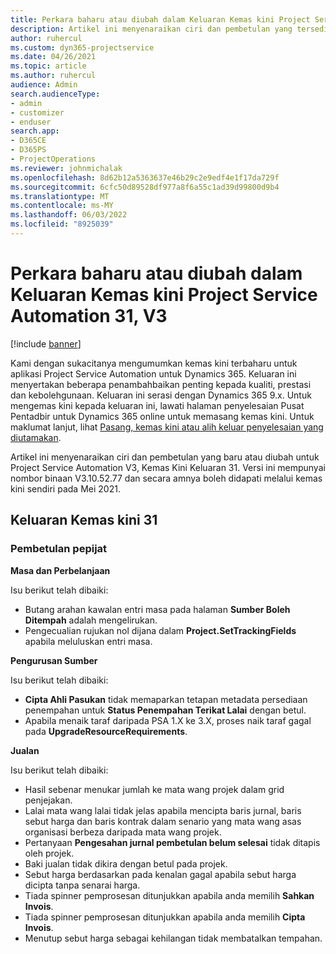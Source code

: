 ```yaml
---
title: Perkara baharu atau diubah dalam Keluaran Kemas kini Project Service Automation 31, V3
description: Artikel ini menyenaraikan ciri dan pembetulan yang tersedia dalam Keluaran Kemas Kini Automasi Project Service 31, V3.
author: ruhercul
ms.custom: dyn365-projectservice
ms.date: 04/26/2021
ms.topic: article
ms.author: ruhercul
audience: Admin
search.audienceType:
- admin
- customizer
- enduser
search.app:
- D365CE
- D365PS
- ProjectOperations
ms.reviewer: johnmichalak
ms.openlocfilehash: 8d62b12a5363637e46b29c2e9edf4e1f17da729f
ms.sourcegitcommit: 6cfc50d89528df977a8f6a55c1ad39d99800d9b4
ms.translationtype: MT
ms.contentlocale: ms-MY
ms.lasthandoff: 06/03/2022
ms.locfileid: "8925039"
---
```

# <a name="whats-new-or-changed-in-project-service-automation-update-release-31-v3"></a>Perkara baharu atau diubah dalam Keluaran Kemas kini Project Service Automation 31, V3

[!include [banner](../includes/psa-now-project-operations.md)]

Kami dengan sukacitanya mengumumkan kemas kini terbaharu untuk aplikasi Project Service Automation untuk Dynamics 365. Keluaran ini menyertakan beberapa penambahbaikan penting kepada kualiti, prestasi dan kebolehgunaan. Keluaran ini serasi dengan Dynamics 365 9.x. Untuk mengemas kini kepada keluaran ini, lawati halaman penyelesaian Pusat Pentadbir untuk Dynamics 365 online untuk memasang kemas kini. Untuk maklumat lanjut, lihat [Pasang, kemas kini atau alih keluar penyelesaian yang diutamakan](/power-platform/admin/install-remove-preferred-solution).

Artikel ini menyenaraikan ciri dan pembetulan yang baru atau diubah untuk Project Service Automation V3, Kemas Kini Keluaran 31. Versi ini mempunyai nombor binaan V3.10.52.77 dan secara amnya boleh didapati melalui kemas kini sendiri pada Mei 2021.

## <a name="update-release-31"></a>Keluaran Kemas kini 31

### <a name="bug-fixes"></a>Pembetulan pepijat

**Masa dan Perbelanjaan**

Isu berikut telah dibaiki:

- Butang arahan kawalan entri masa pada halaman **Sumber Boleh Ditempah** adalah mengelirukan.
- Pengecualian rujukan nol dijana dalam **Project.SetTrackingFields** apabila meluluskan entri masa.

**Pengurusan Sumber**

Isu berikut telah dibaiki:

- **Cipta Ahli Pasukan** tidak memaparkan tetapan metadata persediaan penempahan untuk **Status Penempahan Terikat Lalai** dengan betul.
- Apabila menaik taraf daripada PSA 1.X ke 3.X, proses naik taraf gagal pada **UpgradeResourceRequirements**.


**Jualan**

Isu berikut telah dibaiki:

- Hasil sebenar menukar jumlah ke mata wang projek dalam grid penjejakan.
- Lalai mata wang lalai tidak jelas apabila mencipta baris jurnal, baris sebut harga dan baris kontrak dalam senario yang mata wang asas organisasi berbeza daripada mata wang projek.
- Pertanyaan **Pengesahan jurnal pembetulan belum selesai** tidak ditapis oleh projek.
- Baki jualan tidak dikira dengan betul pada projek.
- Sebut harga berdasarkan pada kenalan gagal apabila sebut harga dicipta tanpa senarai harga.
- Tiada spinner pemprosesan ditunjukkan apabila anda memilih **Sahkan Invois**.
- Tiada spinner pemprosesan ditunjukkan apabila anda memilih **Cipta Invois**.
- Menutup sebut harga sebagai kehilangan tidak membatalkan tempahan.







